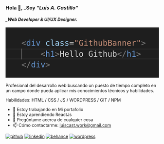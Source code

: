 ### Hola 👋, _Soy *"Luis A. Castillo"*
#### *_Web Developer & UI/UX Designer.*
![*_Web Developer & UI/UX Designer.*](banner.png)

Profesional del desarrollo web buscando un puesto de tiempo completo en un campo donde pueda aplicar mis conocimientos técnicos y habilidades.

Habilidades: HTML / CSS / JS /  WORDPRESS / GIT / NPM

- 🔭 Estoy trabajando en Mi portafolio 
- 🌱 Estoy aprendiendo ReactJs 
- 💬 Pregúntame acerca de cualquier cosa 
- 📫 Cómo contactarme: luiscast.work@gmail.com 


[<img src='https://cdn.jsdelivr.net/npm/simple-icons@3.0.1/icons/github.svg' alt='github' height='40'>](https://github.com/lucastwork)  [<img src='https://cdn.jsdelivr.net/npm/simple-icons@3.0.1/icons/linkedin.svg' alt='linkedin' height='40'>](https://www.linkedin.com/in/lucastwork/)  [<img src='https://cdn.jsdelivr.net/npm/simple-icons@3.0.1/icons/behance.svg' alt='behance' height='40'>](https://www.behance.net/lucastwork)  [<img src='https://cdn.jsdelivr.net/npm/simple-icons@3.0.1/icons/wordpress.svg' alt='wordpress' height='40'>](https://lpointlibre.wordpress.com/)  

